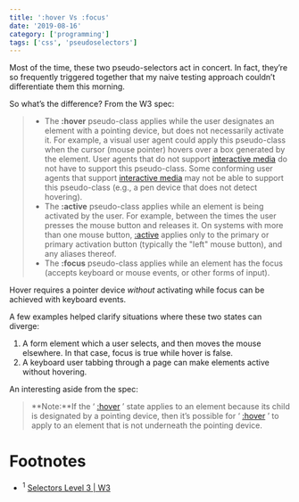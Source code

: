 ```yaml
---
title: ':hover Vs :focus'
date: '2019-08-16'
category: ['programming']
tags: ['css', 'pseudoselectors']
---
```


Most of the time, these two pseudo-selectors act in concert. In fact, they’re so frequently triggered together that my naive testing approach couldn’t differentiate them this morning.

So what’s the difference? From the W3 spec:

> -   The **:hover** pseudo-class applies while the user designates an element with a pointing device, but does not necessarily activate it. For example, a visual user agent could apply this pseudo-class when the cursor (mouse pointer) hovers over a box generated by the element. User agents that do not support [interactive media](https://www.w3.org/TR/CSS21/media.html#interactive-media-group) do not have to support this pseudo-class. Some conforming user agents that support [interactive media](https://www.w3.org/TR/CSS21/media.html#interactive-media-group) may not be able to support this pseudo-class (e.g., a pen device that does not detect hovering).
> -   The **:active** pseudo-class applies while an element is being activated by the user. For example, between the times the user presses the mouse button and releases it. On systems with more than one mouse button, [:active](https://www.w3.org/TR/selectors-3/#sel-active) applies only to the primary or primary activation button (typically the "left" mouse button), and any aliases thereof.
> -   The **:focus** pseudo-class applies while an element has the focus (accepts keyboard or mouse events, or other forms of input).

Hover requires a pointer device _without_ activating while focus can be achieved with keyboard events.

A few examples helped clarify situations where these two states can diverge:

1. A form element which a user selects, and then moves the mouse elsewhere. In that case, focus is true while hover is false.
2. A keyboard user tabbing through a page can make elements active without hovering.

An interesting aside from the spec:

> **Note:**If the ‘ [:hover](https://www.w3.org/TR/selectors-3/#sel-hover) ’ state applies to an element because its child is designated by a pointing device, then it’s possible for ‘ [:hover](https://www.w3.org/TR/selectors-3/#sel-hover) ’ to apply to an element that is not underneath the pointing device.

# Footnotes

-   <sup>1</sup> [Selectors Level 3 | W3](https://www.w3.org/TR/selectors-3/#useraction-pseudos)
